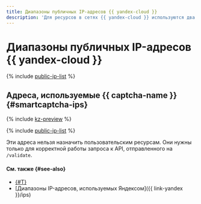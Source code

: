 ```yaml
---
title: Диапазоны публичных IP-адресов {{ yandex-cloud }}
description: 'Для ресурсов в сетях {{ yandex-cloud }} используются два типа публичных IP-адресов: адреса ресурсов {{ yandex-cloud }} и адреса, которые используются {{ yandex-cloud }} для работы сервисов.'
---
```


# Диапазоны публичных IP-адресов {{ yandex-cloud }}

{% include [public-ip-list](../../_includes/vpc/public-ip-list.md) %}

## Адреса, используемые {{ captcha-name }} {#smartcaptcha-ips}

{% include [kz-preview](../../_includes/kz-preview.md) %}

{% include [public-ip-list](../../_includes/smartcaptcha-ips.md) %}

Эти адреса нельзя назначить пользовательским ресурсам. Они нужны только для корректной работы запроса к API, отправленного на `/validate`.

#### См. также {#see-also}

* [{#T}](../../smartcaptcha/concepts/ips.md)
* [Диапазоны IP-адресов, используемых Яндексом]({{ link-yandex }}/ips)